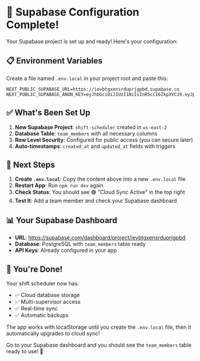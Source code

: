 # 🚀 Supabase Configuration Complete!

Your Supabase project is set up and ready! Here's your configuration:

## 📋 Environment Variables

Create a file named `.env.local` in your project root and paste this:

```env
NEXT_PUBLIC_SUPABASE_URL=https://ievbtgxensrduprjgpbd.supabase.co
NEXT_PUBLIC_SUPABASE_ANON_KEY=eyJhbGciOiJIUzI1NiIsInR5cCI6IkpXVCJ9.eyJpc3MiOiJzdXBhYmFzZSIsInJlZiI6ImlldmJ0Z3hlbnNyZHVwcmpncGJkIiwicm9sZSI6ImFub24iLCJpYXQiOjE3NjA5MTQ5OTgsImV4cCI6MjA3NjQ5MDk5OH0.vcYMzMZ9r_wgzVs07DYwdqMUuX7AXfJfJ8xFCDXIKi8
```

## ✅ What's Been Set Up

1. **New Supabase Project**: `shift-scheduler` created in `us-east-2`
2. **Database Table**: `team_members` with all necessary columns
3. **Row Level Security**: Configured for public access (you can secure later)
4. **Auto-timestamps**: `created_at` and `updated_at` fields with triggers

## 🚀 Next Steps

1. **Create `.env.local`**: Copy the content above into a new `.env.local` file
2. **Restart App**: Run `npm run dev` again
3. **Check Status**: You should see 🟢 "Cloud Sync Active" in the top right
4. **Test It**: Add a team member and check your Supabase dashboard

## 📊 Your Supabase Dashboard

- **URL**: https://supabase.com/dashboard/project/ievbtgxensrduprjgpbd
- **Database**: PostgreSQL with `team_members` table ready
- **API Keys**: Already configured in your app

## 🎉 You're Done!

Your shift scheduler now has:
- ✅ Cloud database storage
- ✅ Multi-supervisor access
- ✅ Real-time sync
- ✅ Automatic backups

The app works with localStorage until you create the `.env.local` file, then it automatically upgrades to cloud sync!

Go to your Supabase dashboard and you should see the `team_members` table ready to use! 🚀
